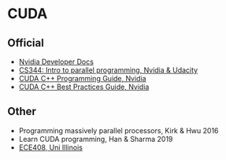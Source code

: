 # CUDA

## Official

- [Nvidia Developer Docs](https://docs.nvidia.com/cuda/)
- [CS344: Intro to parallel programming, Nvidia & Udacity](https://developer.nvidia.com/udacity-cs344-intro-parallel-programming)
- [CUDA C++ Programming Guide, Nvidia](https://docs.nvidia.com/cuda/pdf/CUDA_C_Programming_Guide.pdf)
- [CUDA C++ Best Practices Guide, Nvidia](https://docs.nvidia.com/cuda/pdf/CUDA_C_Best_Practices_Guide.pdf)

## Other

- Programming massively parallel processors, Kirk & Hwu 2016
- Learn CUDA programming, Han & Sharma 2019  
- [ECE408, Uni Illinois](https://wiki.illinois.edu/wiki/display/ECE408/Materials+from+prior+semesters)
